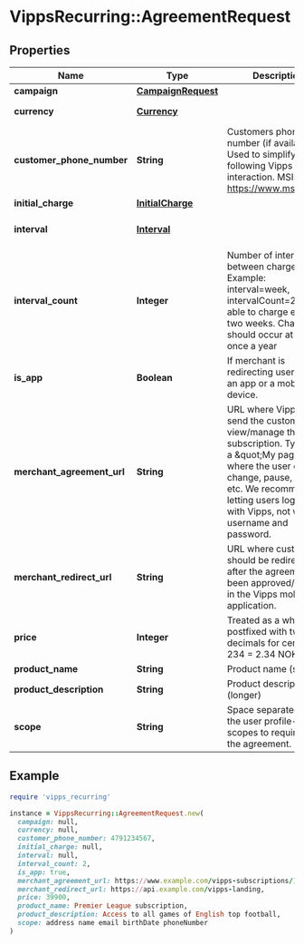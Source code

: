 # VippsRecurring::AgreementRequest

## Properties

| Name | Type | Description | Notes |
| ---- | ---- | ----------- | ----- |
| **campaign** | [**CampaignRequest**](CampaignRequest.md) |  | [optional] |
| **currency** | [**Currency**](Currency.md) |  | [default to &#39;NOK&#39;] |
| **customer_phone_number** | **String** | Customers phone number (if available). Used to simplify the following Vipps interaction. MSISDN: https://www.msisdn.org | [optional] |
| **initial_charge** | [**InitialCharge**](InitialCharge.md) |  | [optional] |
| **interval** | [**Interval**](Interval.md) |  | [default to &#39;MONTH&#39;] |
| **interval_count** | **Integer** | Number of intervals between charges. Example: interval&#x3D;week, intervalCount&#x3D;2 to be able to charge every two weeks. Charges should occur at least once a year |  |
| **is_app** | **Boolean** | If merchant is redirecting user from an app or a mobile device. |  |
| **merchant_agreement_url** | **String** | URL where Vipps can send the customer to view/manage their subscription. Typically a \&quot;My page\&quot; where the user can change, pause, cancel, etc. We recommend letting users logg inn with Vipps, not with username and password. |  |
| **merchant_redirect_url** | **String** | URL where customer should be redirected after the agreement has been approved/rejected in the Vipps mobile application. |  |
| **price** | **Integer** | Treated as a whole sum postfixed with two decimals for cents, eg 234 &#x3D; 2.34 NOK |  |
| **product_name** | **String** | Product name (short) |  |
| **product_description** | **String** | Product description (longer) |  |
| **scope** | **String** | Space separated list of the user profile-data scopes to require for the agreement. | [optional] |

## Example

```ruby
require 'vipps_recurring'

instance = VippsRecurring::AgreementRequest.new(
  campaign: null,
  currency: null,
  customer_phone_number: 4791234567,
  initial_charge: null,
  interval: null,
  interval_count: 2,
  is_app: true,
  merchant_agreement_url: https://www.example.com/vipps-subscriptions/1234/,
  merchant_redirect_url: https://api.example.com/vipps-landing,
  price: 39900,
  product_name: Premier League subscription,
  product_description: Access to all games of English top football,
  scope: address name email birthDate phoneNumber
)
```

